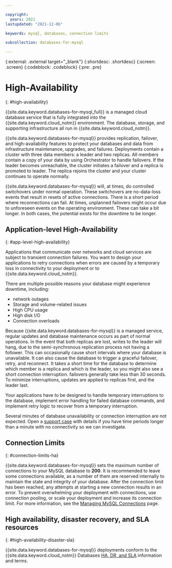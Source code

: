 ```yaml
---

copyright:
  years: 2021
lastupdated: "2021-12-06"

keywords: mysql, databases, connection limits

subcollection: databases-for-mysql

---
```


{:external: .external target="_blank"}
{:shortdesc: .shortdesc}
{:screen: .screen}
{:codeblock: .codeblock}
{:pre: .pre}

# High-Availability
{: #high-availability}

{{site.data.keyword.databases-for-mysql_full}} is a managed cloud database service that is fully integrated into the {{site.data.keyword.cloud_notm}} environment. The database, storage, and supporting infrastructure all run in {{site.data.keyword.cloud_notm}}.

{{site.data.keyword.databases-for-mysql}} provides replication, failover, and high-availability features to protect your databases and data from infrastructure maintenance, upgrades, and failures. Deployments contain a cluster with three data members: a leader and two replicas. All members contain a copy of your data by using Orchestrator to handle failovers. If the leader becomes unreachable, the cluster initiates a failover and a replica is promoted to leader. The replica rejoins the cluster and your cluster continues to operate normally. 

{{site.data.keyword.databases-for-mysql}} will, at times, do controlled switchovers under normal operation. These switchovers are no-data-loss events that result in resets of active connections. There is a short period where reconnections can fail. At times, unplanned failovers might occur due to unforeseen events on the operating environment. These can take a bit longer. In both cases, the potential exists for the downtime to be longer.

## Application-level High-Availability
{: #app-level-high-availability}

Applications that communicate over networks and cloud services are subject to transient connection failures. You want to design your applications to retry connections when errors are caused by a temporary loss in connectivity to your deployment or to {{site.data.keyword.cloud_notm}}.

There are multiple possible reasons your database might experience downtime, including: 
- network outages
- Storage and volume-related issues
- High CPU usage
- High disk I/O
- Connection overloads

Because {{site.data.keyword.databases-for-mysql}} is a managed service, regular updates and database maintenance occurs as part of normal operations. In the event that both replicas are lost, writes to the leader will hang, due to the semi-synchronous replication process not having a follower. This can occasionally cause short intervals where your database is unavailable. It can also cause the database to trigger a graceful failover, retry, and reconnect. It takes a short time for the database to determine which member is a replica and which is the leader, so you might also see a short connection interruption. failovers generally take less than 30 seconds. To minimize interruptions, updates are applied to replicas first, and the leader last.

Your applications have to be designed to handle temporary interruptions to the database, implement error handling for failed database commands, and implement retry logic to recover from a temporary interruption.

Several minutes of database unavailability or connection interruption are not expected. Open a [support case](https://cloud.ibm.com/unifiedsupport/cases/add) with details if you have time periods longer than a minute with no connectivity so we can investigate.

## Connection Limits
{: #connection-limits-ha}

{{site.data.keyword.databases-for-mysql}} sets the maximum number of connections to your MySQL database to **200**. It is recommended to leave some connections available, as a number of them are reserved internally to maintain the state and integrity of your database. After the connection limit has been reached, any attempts at starting a new connection results in an error. To prevent overwhelming your deployment with connections, use connection pooling, or scale your deployment and increase its connection limit. For more information, see the [Managing MySQL Connections](/docs/databases-for-mysql?topic=databases-for-mysql-managing-mysql-connections) page.

## High availability, disaster recovery, and SLA resources
{: #high-availability-disaster-sla}

{{site.data.keyword.databases-for-mysql}} deployments conform to the {{site.data.keyword.cloud_notm}} Databases [HA, DR, and SLA](/docs/cloud-databases?topic=cloud-databases-ha-dr) information and terms.

